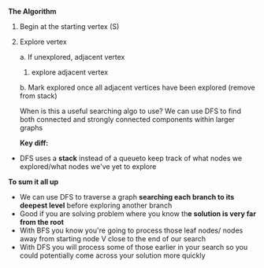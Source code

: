 **The Algorithm**

1. Begin at the starting vertex (S)
2. Explore vertex

    a. If unexplored, adjacent vertex

    1. explore adjacent vertex

    b. Mark explored once all adjacent vertices have been explored (remove from stack)



    When is this a useful searching algo to use? We can use DFS to find both connected and strongly connected components within larger graphs


    **Key diff:** 


- DFS uses a **stack** instead of a queueto keep track of what nodes we explored/what nodes we've yet to explore

**To sum it all up**

- We can use DFS to traverse a graph **searching each branch to its deepest level** before exploring another branch
- Good if you are solving problem where you know th**e solution is very far from the root**
- With BFS you know you're going to process those leaf nodes/ nodes away from starting node V close to the end of our search
- With DFS you will process some of those earlier in your search so you could potentially come across your solution more quickly
